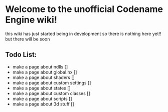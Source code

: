 # Welcome to the unofficial Codename Engine wiki!

this wiki has just started being in development so there is nothing here yet!! but there will be soon

## Todo List:
- make a page about ndlls []
- make a page about global.hx []
- make a page about shaders []
- make a page about custom settings []
- make a page about states []
- make a page about custom classes []
- make a page about scripts []
- make a page about 3d stuff []
